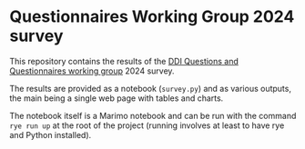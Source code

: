 # Questionnaires Working Group 2024 survey

This repository contains the results of the [DDI Questions and Questionnaires working group](https://ddialliance.org/membership/working-groups-%26-committees) 2024 survey.

The results are provided as a notebook (`survey.py`) and as various outputs, the main being a single web page with tables and charts.

The notebook itself is a Marimo notebook and can be run with the command `rye run up` at the root of the project (running involves at least to have rye and Python installed).
